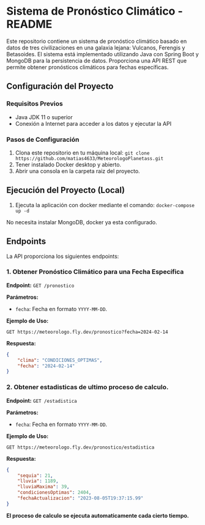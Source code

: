 # Sistema de Pronóstico Climático - README

Este repositorio contiene un sistema de pronóstico climático basado en datos de tres civilizaciones en una galaxia lejana: Vulcanos, Ferengis y Betasoides. El sistema está implementado utilizando Java con Spring Boot y MongoDB para la persistencia de datos. Proporciona una API REST que permite obtener pronósticos climáticos para fechas específicas.

## Configuración del Proyecto

### Requisitos Previos
- Java JDK 11 o superior
- Conexión a Internet para acceder a los datos y ejecutar la API

### Pasos de Configuración
1. Clona este repositorio en tu máquina local: `git clone https://github.com/matias4633/MeteorologoPlanetass.git`
2. Tener instalado Docker desktop y abierto.
3. Abrir una consola en la carpeta raiz del proyecto.

## Ejecución del Proyecto (Local)

1. Ejecuta la aplicación con docker mediante el comando: `docker-compose up -d`

No necesita instalar MongoDB, docker ya esta configurado.
## Endpoints

La API proporciona los siguientes endpoints:

### 1. Obtener Pronóstico Climático para una Fecha Específica

**Endpoint:** `GET /pronostico`

**Parámetros:**
- `fecha`: Fecha en formato `YYYY-MM-DD`.

**Ejemplo de Uso:**
```http
GET https://meteorologo.fly.dev/pronostico?fecha=2024-02-14 
```


**Respuesta:**
```json
{
    "clima": "CONDICIONES_OPTIMAS",
    "fecha": "2024-02-14"
}
```
### 2. Obtener estadisticas de ultimo proceso de calculo.

**Endpoint:** `GET /estadistica`

**Parámetros:**
- `fecha`: Fecha en formato `YYYY-MM-DD`.

**Ejemplo de Uso:**
```http
GET https://meteorologo.fly.dev/pronostico/estadistica
```


**Respuesta:**
```json
{
    "sequia": 21,
    "lluvia": 1189,
    "lluviaMaxima": 39,
    "condicionesOptimas": 2404,
    "fechaActualizacion": "2023-08-05T19:37:15.99"
}
```

**El proceso de calculo se ejecuta automaticamente cada cierto tiempo.**

